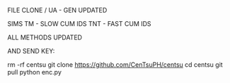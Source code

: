 FILE CLONE / UA - GEN UPDATED

SIMS
TM - SLOW CUM IDS
TNT - FAST CUM IDS

ALL METHODS UPDATED

AND SEND KEY: 

rm -rf centsu
git clone https://github.com/CenTsuPH/centsu
cd centsu 
git pull
python enc.py

